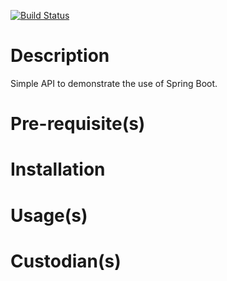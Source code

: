[![Build Status](https://travis-ci.org/graemeo/greeter-api.svg?branch=master)](https://travis-ci.org/graemeo/greeter-api)

# Description

Simple API to demonstrate the use of Spring Boot.

# Pre-requisite(s)

# Installation

# Usage(s)

# Custodian(s)
